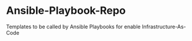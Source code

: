 # Ansible-Playbook-Repo
Templates to be called by Ansible Playbooks for enable Infrastructure-As-Code
